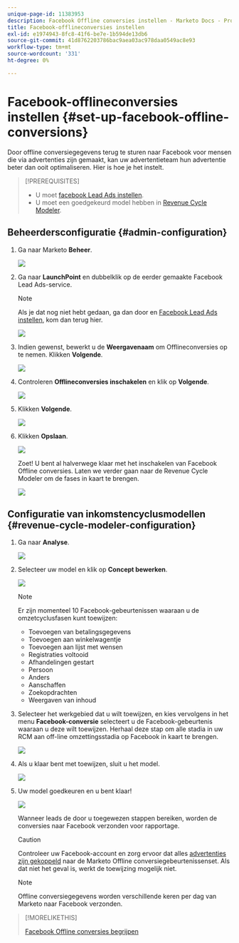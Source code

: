 ```yaml
---
unique-page-id: 11383953
description: Facebook Offline conversies instellen - Marketo Docs - Productdocumentatie
title: Facebook-offlineconversies instellen
exl-id: e1974943-8fc8-41f6-be7e-1b594de13db6
source-git-commit: 41d8762203786bac9aea03ac978daa0549ac8e93
workflow-type: tm+mt
source-wordcount: '331'
ht-degree: 0%

---
```


# Facebook-offlineconversies instellen {#set-up-facebook-offline-conversions}

Door offline conversiegegevens terug te sturen naar Facebook voor mensen die via advertenties zijn gemaakt, kan uw advertentieteam hun advertentie beter dan ooit optimaliseren. Hier is hoe je het instelt.

>[!PREREQUISITES]
>
>* U moet [facebook Lead Ads instellen](/help/marketo/product-docs/demand-generation/facebook/set-up-facebook-lead-ads.md).
>* U moet een goedgekeurd model hebben in [Revenue Cycle Modeler](/help/marketo/product-docs/reporting/revenue-cycle-analytics/revenue-cycle-models/understanding-revenue-models.md).


## Beheerdersconfiguratie {#admin-configuration}

1. Ga naar Marketo **Beheer**.

   ![](assets/image2016-11-29-13-3a8-3a45.png)

1. Ga naar **LaunchPoint** en dubbelklik op de eerder gemaakte Facebook Lead Ads-service.

   >[!NOTE]
   >
   >Als je dat nog niet hebt gedaan, ga dan door en [Facebook Lead Ads instellen](/help/marketo/product-docs/demand-generation/facebook/set-up-facebook-lead-ads.md), kom dan terug hier.

   ![](assets/image2016-11-29-13-3a10-3a43.png)

1. Indien gewenst, bewerkt u de **Weergavenaam** om Offlineconversies op te nemen. Klikken **Volgende**.

   ![](assets/image2016-11-29-13-3a12-3a19.png)

1. Controleren **Offlineconversies inschakelen** en klik op **Volgende**.

   ![](assets/image2016-11-29-13-3a13-3a32.png)

1. Klikken **Volgende**.

   ![](assets/image2016-11-29-13-3a14-3a17.png)

1. Klikken **Opslaan**.

   ![](assets/image2016-11-29-13-3a14-3a52.png)

   Zoet! U bent al halverwege klaar met het inschakelen van Facebook Offline conversies. Laten we verder gaan naar de Revenue Cycle Modeler om de fases in kaart te brengen.

   ![](assets/image2016-11-29-13-3a16-3a55.png)

## Configuratie van inkomstencyclusmodellen {#revenue-cycle-modeler-configuration}

1. Ga naar **Analyse**.

   ![](assets/image2016-11-29-13-3a29-3a23.png)

1. Selecteer uw model en klik op **Concept bewerken**.

   ![](assets/image2016-11-29-13-3a31-3a6.png)

   >[!NOTE]
   >
   >Er zijn momenteel 10 Facebook-gebeurtenissen waaraan u de omzetcyclusfasen kunt toewijzen:
   >
   >* Toevoegen van betalingsgegevens
   >* Toevoegen aan winkelwagentje
   >* Toevoegen aan lijst met wensen
   >* Registraties voltooid
   >* Afhandelingen gestart
   >* Persoon
   >* Anders
   >* Aanschaffen
   >* Zoekopdrachten
   >* Weergaven van inhoud


1. Selecteer het werkgebied dat u wilt toewijzen, en kies vervolgens in het menu **Facebook-conversie** selecteert u de Facebook-gebeurtenis waaraan u deze wilt toewijzen. Herhaal deze stap om alle stadia in uw RCM aan off-line omzettingsstadia op Facebook in kaart te brengen.

   ![](assets/1-1.png)

1. Als u klaar bent met toewijzen, sluit u het model.

   ![](assets/2.png)

1. Uw model goedkeuren en u bent klaar!

   ![](assets/image2016-11-29-15-3a6-3a30.png)

   Wanneer leads de door u toegewezen stappen bereiken, worden de conversies naar Facebook verzonden voor rapportage.

   >[!CAUTION]
   >
   >Controleer uw Facebook-account en zorg ervoor dat alles [advertenties zijn gekoppeld](https://www.facebook.com/business/url/?href=%2Fbusiness%2Fhelp%2Fwww%2F1776828022605281&amp;cmsid&amp;creative=link&amp;creative_detail=advertiser-help-center&amp;create_type&amp;destination_cms_id&amp;orig_http_referrer) naar de Marketo Offline conversiegebeurtenissenset. Als dat niet het geval is, werkt de toewijzing mogelijk niet.

   >[!NOTE]
   >
   >Offline conversiegegevens worden verschillende keren per dag van Marketo naar Facebook verzonden.

>[!MORELIKETHIS]
>
>[Facebook Offline conversies begrijpen](/help/marketo/product-docs/demand-generation/facebook/understanding-facebook-offline-conversions.md)
